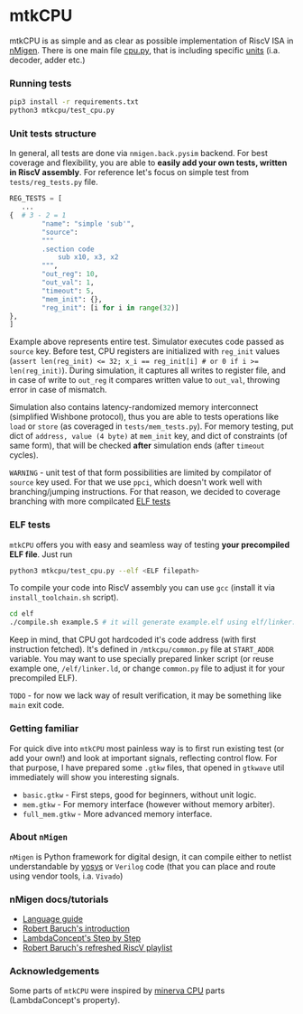 # mtkCPU

mtkCPU is as simple and as clear as possible implementation of RiscV ISA in [nMigen](https://github.com/nmigen/nmigen). There is one main file [cpu.py](./mtkcpu/cpu.py), that is including specific [units](./mtkcpu/units) (i.a. decoder, adder etc.)


### Running tests

```sh
pip3 install -r requirements.txt
python3 mtkcpu/test_cpu.py
```

### Unit tests structure

In general, all tests are done via `nmigen.back.pysim` backend. For best coverage and flexibility, you are able to **easily add your own tests, written in RiscV assembly**. For reference let's focus on simple test from `tests/reg_tests.py` file.

```python
REG_TESTS = [
   ...
{  # 3 - 2 = 1
        "name": "simple 'sub'",
        "source": 
        """
        .section code
            sub x10, x3, x2
        """,
        "out_reg": 10,
        "out_val": 1,
        "timeout": 5,
        "mem_init": {},
        "reg_init": [i for i in range(32)]
},
]
```

Example above represents entire test. Simulator executes code passed as `source` key. Before test, CPU registers are initialized with `reg_init` values (`assert len(reg_init) <= 32; x_i == reg_init[i] # or 0 if i >= len(reg_init)`). During simulation, it captures all writes to register file, and in case of write to `out_reg` it compares written value to `out_val`, throwing error in case of mismatch.

Simulation also contains latency-randomized memory interconnect (simplified Wishbone protocol), thus you are able to tests operations like `load` or `store` (as coveraged in `tests/mem_tests.py`).
For memory testing, put dict of `address, value (4 byte)` at `mem_init` key, and dict of constraints (of same form), that will be checked **after** simulation ends (after `timeout` cycles).

`WARNING` - unit test of that form possibilities are limited by compilator of `source` key used. For that we use `ppci`, which doesn't work well with branching/jumping instructions. For that reason, we decided to coverage branching with more compilcated [ELF tests](#elf-tests) 

### ELF tests

`mtkCPU` offers you with easy and seamless way of testing **your precompiled ELF file**. Just run

```sh
python3 mtkcpu/test_cpu.py --elf <ELF filepath>
```

To compile your code into RiscV assembly you can use `gcc` (install it via `install_toolchain.sh` script).
```sh
cd elf
./compile.sh example.S # it will generate example.elf using elf/linker.ld linker script.
```

Keep in mind, that CPU got hardcoded it's code address (with first instruction fetched). It's defined in `/mtkcpu/common.py` file at `START_ADDR` variable. You may want to use specially prepared linker script (or reuse example one, `/elf/linker.ld`, or change `common.py` file to adjust it for your precompiled ELF). 

`TODO` - for now we lack way of result verification, it may be something like `main` exit code. 


### Getting familiar

For quick dive into `mtkCPU` most painless way is to first run existing test (or add your own!) and look at important signals, reflecting control flow. For that purpose, I have prepared some `.gtkw` files, that opened in `gtkwave` util immediately will show you interesting signals. 

* `basic.gtkw` - First steps, good for beginners, without unit logic.
* `mem.gtkw` - For memory interface (however without memory arbiter).
* `full_mem.gtkw` - More advanced memory interface.


### About `nMigen`

`nMigen` is Python framework for digital design, it can compile either to netlist understandable by [yosys](https://github.com/YosysHQ/yosys) or `Verilog` code (that you can place and route using vendor tools, i.a. `Vivado`)

### nMigen docs/tutorials

* [Language guide](https://nmigen.info/nmigen/latest/lang.html)
* [Robert Baruch's introduction](https://github.com/RobertBaruch/nmigen-tutorial)
* [LambdaConcept's Step by Step](http://blog.lambdaconcept.com/doku.php?id=nmigen:tutorial)
* [Robert Baruch's refreshed RiscV playlist](https://www.youtube.com/playlist?list=PLEeZWGE3PwbZTypHq00G-yEX8TEI95lw4)


### Acknowledgements

Some parts of `mtkCPU` were inspired by [minerva CPU](https://github.com/lambdaconcept/minerva) parts (LambdaConcept's property).